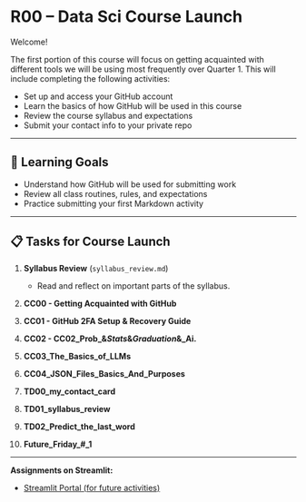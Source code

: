 # R00 – Data Sci Course Launch

Welcome!

The first portion of this course will focus on getting acquainted with different tools we will be using most frequently over Quarter 1. This will include completing the following activities: 
- Set up and access your GitHub account
- Learn the basics of how GitHub will be used in this course
- Review the course syllabus and expectations
- Submit your contact info to your private repo

---

## 🧠 Learning Goals
- Understand how GitHub will be used for submitting work
- Review all class routines, rules, and expectations
- Practice submitting your first Markdown activity

---

## 📋 Tasks for Course Launch

1. **Syllabus Review** (`syllabus_review.md`)
   - Read and reflect on important parts of the syllabus.
  
2. **CC00 - Getting Acquainted with GitHub**

3. **CC01 - GitHub 2FA Setup & Recovery Guide**

4. **CC02 - CC02_Prob_&_Stats_&_Graduation_&_Ai.**

5. **CC03_The_Basics_of_LLMs**

6. **CC04_JSON_Files_Basics_And_Purposes**

7. **TD00_my_contact_card**

8. **TD01_syllabus_review**

9. **TD02_Predict_the_last_word**

10. **Future_Friday_#_1**



---

**Assignments on Streamlit:**
- [Streamlit Portal (for future activities)](http://<streamlit-local-link>)

